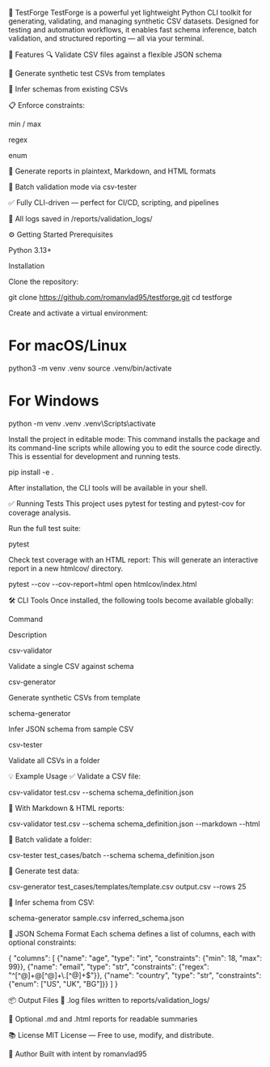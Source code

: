 🧪 TestForge
TestForge is a powerful yet lightweight Python CLI toolkit for generating, validating, and managing synthetic CSV datasets. Designed for testing and automation workflows, it enables fast schema inference, batch validation, and structured reporting — all via your terminal.

🚀 Features
🔍 Validate CSV files against a flexible JSON schema

🧬 Generate synthetic test CSVs from templates

🧠 Infer schemas from existing CSVs

📋 Enforce constraints:

min / max

regex

enum

💾 Generate reports in plaintext, Markdown, and HTML formats

🔪 Batch validation mode via csv-tester

✅ Fully CLI-driven — perfect for CI/CD, scripting, and pipelines

📂 All logs saved in /reports/validation_logs/

⚙️ Getting Started
Prerequisites

Python 3.13+

Installation

Clone the repository:

git clone https://github.com/romanvlad95/testforge.git
cd testforge

Create and activate a virtual environment:

# For macOS/Linux
python3 -m venv .venv
source .venv/bin/activate

# For Windows
python -m venv .venv
.venv\Scripts\activate

Install the project in editable mode:
This command installs the package and its command-line scripts while allowing you to edit the source code directly. This is essential for development and running tests.

pip install -e .

After installation, the CLI tools will be available in your shell.

✅ Running Tests
This project uses pytest for testing and pytest-cov for coverage analysis.

Run the full test suite:

pytest

Check test coverage with an HTML report:
This will generate an interactive report in a new htmlcov/ directory.

pytest --cov --cov-report=html
open htmlcov/index.html

🛠️ CLI Tools
Once installed, the following tools become available globally:

Command

Description

csv-validator

Validate a single CSV against schema

csv-generator

Generate synthetic CSVs from template

schema-generator

Infer JSON schema from sample CSV

csv-tester

Validate all CSVs in a folder

💡 Example Usage
✅ Validate a CSV file:

csv-validator test.csv --schema schema_definition.json

📄 With Markdown & HTML reports:

csv-validator test.csv --schema schema_definition.json --markdown --html

🔄 Batch validate a folder:

csv-tester test_cases/batch --schema schema_definition.json

🧬 Generate test data:

csv-generator test_cases/templates/template.csv output.csv --rows 25

🧠 Infer schema from CSV:

schema-generator sample.csv inferred_schema.json

📐 JSON Schema Format
Each schema defines a list of columns, each with optional constraints:

{
  "columns": [
    {"name": "age", "type": "int", "constraints": {"min": 18, "max": 99}},
    {"name": "email", "type": "str", "constraints": {"regex": "^[^@]+@[^@]+\\.[^@]+$"}},
    {"name": "country", "type": "str", "constraints": {"enum": ["US", "UK", "BG"]}}
  ]
}

📦 Output Files
📄 .log files written to reports/validation_logs/

📜 Optional .md and .html reports for readable summaries

📚 License
MIT License — Free to use, modify, and distribute.

🙏 Author
Built with intent by romanvlad95

